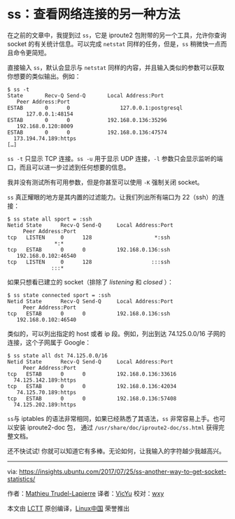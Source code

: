 ss：查看网络连接的另一种方法
============================================================

在之前的文章中，我提到过 `ss`，它是 iproute2 包附带的另一个工具，允许你查询 socket 的有关统计信息。可以完成 `netstat` 同样的任务，但是，`ss` 稍微快一点而且命令更简短。

直接输入 `ss`，默认会显示与 `netstat` 同样的内容，并且输入类似的参数可以获取你想要的类似输出。例如：

```
$ ss -t
State       Recv-Q Send-Q       Local Address:Port                        Peer Address:Port
ESTAB       0      0                127.0.0.1:postgresql                     127.0.0.1:48154
ESTAB       0      0            192.168.0.136:35296                      192.168.0.120:8009
ESTAB       0      0            192.168.0.136:47574                     173.194.74.189:https
[…]
```

`ss -t` 只显示 TCP 连接。`ss -u` 用于显示 UDP 连接，`-l` 参数只会显示监听的端口，而且可以进一步过滤到任何想要的信息。

我并没有测试所有可用参数，但是你甚至可以使用 `-K` 强制关闭 socket。

`ss` 真正耀眼的地方是其内置的过滤能力。让我们列出所有端口为 22（ssh）的连接：

```
$ ss state all sport = :ssh
Netid State      Recv-Q Send-Q     Local Address:Port                      Peer Address:Port
tcp   LISTEN     0      128                    *:ssh                                  *:*
tcp   ESTAB      0      0          192.168.0.136:ssh                      192.168.0.102:46540
tcp   LISTEN     0      128                   :::ssh                                 :::*
```

如果只想看已建立的 socket（排除了 _listening_ 和 _closed_ ）：

```
$ ss state connected sport = :ssh
Netid State      Recv-Q Send-Q     Local Address:Port                      Peer Address:Port
tcp   ESTAB      0      0          192.168.0.136:ssh                      192.168.0.102:46540
```

类似的，可以列出指定的 host 或者 ip 段。例如，列出到达 74.125.0.0/16 子网的连接，这个子网属于 Google：

```
$ ss state all dst 74.125.0.0/16
Netid State      Recv-Q Send-Q     Local Address:Port                      Peer Address:Port
tcp   ESTAB      0      0          192.168.0.136:33616                   74.125.142.189:https
tcp   ESTAB      0      0          192.168.0.136:42034                    74.125.70.189:https
tcp   ESTAB      0      0          192.168.0.136:57408                   74.125.202.189:https
```

`ss`与 iptables 的语法非常相同，如果已经熟悉了其语法，`ss` 非常容易上手。也可以安装 iproute2-doc 包， 通过 `/usr/share/doc/iproute2-doc/ss.html` 获得完整文档。

还不快试试! 你就可以知道它有多棒。无论如何，让我输入的字符越少我越高兴。

--------------------------------------------------------------------------------

via: https://insights.ubuntu.com/2017/07/25/ss-another-way-to-get-socket-statistics/

作者：[Mathieu Trudel-Lapierre][a]
译者：[VicYu](https://vicyu.com)
校对：[wxy](https://github.com/wxy)

本文由 [LCTT](https://github.com/LCTT/TranslateProject) 原创编译，[Linux中国](https://linux.cn/) 荣誉推出

[a]:https://insights.ubuntu.com/author/mathieu-trudel-lapierre/
[1]:https://insights.ubuntu.com/author/mathieu-trudel-lapierre/
